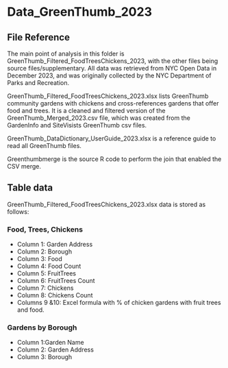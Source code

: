 # Data_GreenThumb_2023
## File Reference
The main point of analysis in this folder is GreenThumb_Filtered_FoodTreesChickens_2023, with the other files being source files/supplementary. All data was retrieved from NYC Open Data in December 2023, and was originally collected by the NYC Department of Parks and Recreation. 

GreenThumb_Filtered_FoodTreesChickens_2023.xlsx lists GreenThumb community gardens with chickens and cross-references gardens that offer food and trees. It is a cleaned and filtered version of the GreenThumb_Merged_2023.csv file, which was created from the GardenInfo and SiteVisists GreenThumb csv files. 

GreenThumb_DataDictionary_UserGuide_2023.xlsx is a reference guide to read all GreenThumb files. 

Greenthumbmerge is the source R code to perform the join that enabled the CSV merge. 

## Table data
GreenThumb_Filtered_FoodTreesChickens_2023.xlsx data is stored as follows:

### Food, Trees, Chickens
 - Column 1: Garden Address
 - Column 2: Borough
 - Column 3: Food	
 - Column 4: Food Count	
 - Column 5: FruitTrees	
 - Column 6: FruitTrees Count
 - Column 7: Chickens	
 - Column 8: Chickens Count
 - Columns 9 &10: Excel formula with % of chicken gardens with fruit trees and food.

### Gardens by Borough
- Column 1:Garden Name	
- Column 2: Garden Address	
- Column 3: Borough

